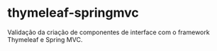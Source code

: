 thymeleaf-springmvc
=======

Validação da criação de componentes de interface com o framework Thymeleaf e Spring MVC.

